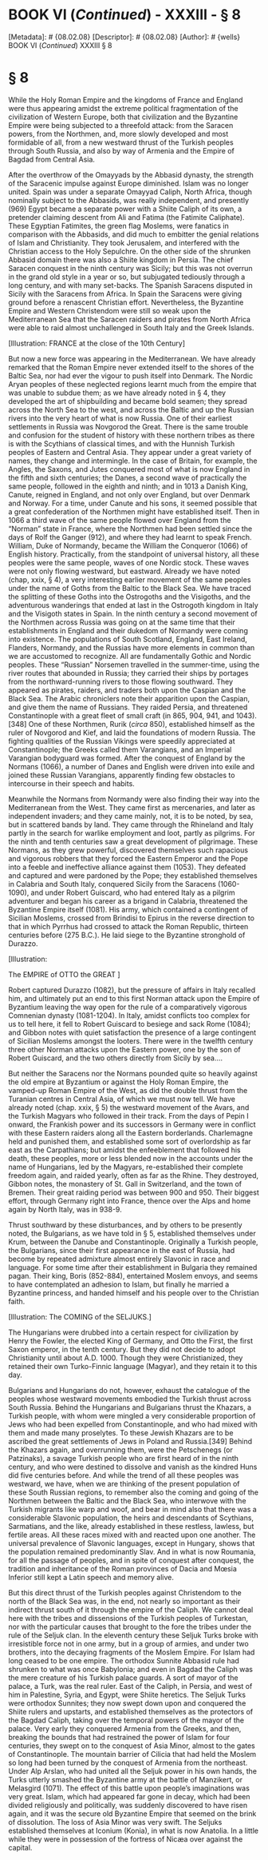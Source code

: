 # BOOK VI (_Continued_) - XXXIII - § 8
[Metadata]: # {08.02.08}
[Descriptor]: # {08.02.08}
[Author]: # {wells}
BOOK VI (_Continued_)
XXXIII
§ 8
# § 8
While the Holy Roman Empire and the kingdoms of France and England were thus
appearing amidst the extreme political fragmentation of the civilization of
Western Europe, both that civilization and the Byzantine Empire were being
subjected to a threefold attack: from the Saracen powers, from the Northmen,
and, more slowly developed and most formidable of all, from a new westward
thrust of the Turkish peoples through South Russia, and also by way of Armenia
and the Empire of Bagdad from Central Asia.

After the overthrow of the Omayyads by the Abbasid dynasty, the strength of the
Saracenic impulse against Europe diminished. Islam was no longer united. Spain
was under a separate Omayyad Caliph, North Africa, though nominally subject to
the Abbasids, was really independent, and presently (969) Egypt became a
separate power with a Shiite Caliph of its own, a pretender claiming descent
from Ali and Fatima (the Fatimite Caliphate). These Egyptian Fatimites, the
green flag Moslems, were fanatics in comparison with the Abbasids, and did much
to embitter the genial relations of Islam and Christianity. They took
Jerusalem, and interfered with the Christian access to the Holy Sepulchre. On
the other side of the shrunken Abbasid domain there was also a Shiite kingdom
in Persia. The chief Saracen conquest in the ninth century was Sicily; but this
was not overrun in the grand old style in a year or so, but subjugated
tediously through a long century, and with many set-backs. The Spanish Saracens
disputed in Sicily with the Saracens from Africa. In Spain the Saracens were
giving ground before a renascent Christian effort. Nevertheless, the Byzantine
Empire and Western Christendom were still so weak upon the Mediterranean Sea
that the Saracen raiders and pirates from North Africa were able to raid almost
unchallenged in South Italy and the Greek Islands.

[Illustration: FRANCE at the close of the 10th Century]

But now a new force was appearing in the Mediterranean. We have already
remarked that the Roman Empire never extended itself to the shores of the
Baltic Sea, nor had ever the vigour to push itself into Denmark. The Nordic
Aryan peoples of these neglected regions learnt much from the empire that was
unable to subdue them; as we have already noted in § 4, they developed the art
of shipbuilding and became bold seamen; they spread across the North Sea to the
west, and across the Baltic and up the Russian rivers into the very heart of
what is now Russia. One of their earliest settlements in Russia was Novgorod
the Great. There is the same trouble and confusion for the student of history
with these northern tribes as there is with the Scythians of classical times,
and with the Hunnish Turkish peoples of Eastern and Central Asia. They appear
under a great variety of names, they change and intermingle. In the case of
Britain, for example, the Angles, the Saxons, and Jutes conquered most of what
is now England in the fifth and sixth centuries; the Danes, a second wave of
practically the same people, followed in the eighth and ninth; and in 1013 a
Danish King, Canute, reigned in England, and not only over England, but over
Denmark and Norway. For a time, under Canute and his sons, it seemed possible
that a great confederation of the Northmen might have established itself. Then
in 1066 a third wave of the same people flowed over England from the “Norman”
state in France, where the Northmen had been settled since the days of Rolf the
Ganger (912), and where they had learnt to speak French. William, Duke of
Normandy, became the William the Conqueror (1066) of English history.
Practically, from the standpoint of universal history, all these peoples were
the same people, waves of one Nordic stock. These waves were not only flowing
westward, but eastward. Already we have noted (chap, xxix, § 4), a very
interesting earlier movement of the same peoples under the name of Goths from
the Baltic to the Black Sea. We have traced the splitting of these Goths into
the Ostrogoths and the Visigoths, and the adventurous wanderings that ended at
last in the Ostrogoth kingdom in Italy and the Visigoth states in Spain. In the
ninth century a second movement of the Northmen across Russia was going on at
the same time that their establishments in England and their dukedom of
Normandy were coming into existence. The populations of South Scotland,
England, East Ireland, Flanders, Normandy, and the Russias have more elements
in common than we are accustomed to recognize. All are fundamentally Gothic and
Nordic peoples. These “Russian” Norsemen travelled in the summer-time, using
the river routes that abounded in Russia; they carried their ships by portages
from the northward-running rivers to those flowing southward. They appeared as
pirates, raiders, and traders both upon the Caspian and the Black Sea. The
Arabic chroniclers note their apparition upon the Caspian, and give them the
name of Russians. They raided Persia, and threatened Constantinople with a
great fleet of small craft (in 865, 904, 941, and 1043).[348] One of these
Northmen, Rurik (_circa_ 850), established himself as the ruler of Novgorod and
Kief, and laid the foundations of modern Russia. The fighting qualities of the
Russian Vikings were speedily appreciated at Constantinople; the Greeks called
them Varangians, and an Imperial Varangian bodyguard was formed. After the
conquest of England by the Normans (1066), a number of Danes and English were
driven into exile and joined these Russian Varangians, apparently finding few
obstacles to intercourse in their speech and habits.

Meanwhile the Normans from Normandy were also finding their way into the
Mediterranean from the West. They came first as mercenaries, and later as
independent invaders; and they came mainly, not, it is to be noted, by sea, but
in scattered bands by land. They came through the Rhineland and Italy partly in
the search for warlike employment and loot, partly as pilgrims. For the ninth
and tenth centuries saw a great development of pilgrimage. These Normans, as
they grew powerful, discovered themselves such rapacious and vigorous robbers
that they forced the Eastern Emperor and the Pope into a feeble and ineffective
alliance against them (1053). They defeated and captured and were pardoned by
the Pope; they established themselves in Calabria and South Italy, conquered
Sicily from the Saracens (1060-1090), and under Robert Guiscard, who had
entered Italy as a pilgrim adventurer and began his career as a brigand in
Calabria, threatened the Byzantine Empire itself (1081). His army, which
contained a contingent of Sicilian Moslems, crossed from Brindisi to Epirus in
the reverse direction to that in which Pyrrhus had crossed to attack the Roman
Republic, thirteen centuries before (275 B.C.). He laid siege to the Byzantine
stronghold of Durazzo.

[Illustration:

The EMPIRE of OTTO the GREAT ]



Robert captured Durazzo (1082), but the pressure of affairs in Italy recalled
him, and ultimately put an end to this first Norman attack upon the Empire of
Byzantium leaving the way open for the rule of a comparatively vigorous
Comnenian dynasty (1081-1204). In Italy, amidst conflicts too complex for us to
tell here, it fell to Robert Guiscard to besiege and sack Rome (1084); and
Gibbon notes with quiet satisfaction the presence of a large contingent of
Sicilian Moslems amongst the looters. There were in the twelfth century three
other Norman attacks upon the Eastern power, one by the son of Robert Guiscard,
and the two others directly from Sicily by sea....

But neither the Saracens nor the Normans pounded quite so heavily against the
old empire at Byzantium or against the Holy Roman Empire, the vamped-up Roman
Empire of the West, as did the double thrust from the Turanian centres in
Central Asia, of which we must now tell. We have already noted (chap. xxix, §
5) the westward movement of the Avars, and the Turkish Magyars who followed in
their track. From the days of Pepin I onward, the Frankish power and its
successors in Germany were in conflict with these Eastern raiders along all the
Eastern borderlands. Charlemagne held and punished them, and established some
sort of overlordship as far east as the Carpathians; but amidst the
enfeeblement that followed his death, these peoples, more or less blended now
in the accounts under the name of Hungarians, led by the Magyars,
re-established their complete freedom again, and raided yearly, often as far as
the Rhine. They destroyed, Gibbon notes, the monastery of St. Gall in
Switzerland, and the town of Bremen. Their great raiding period was between 900
and 950. Their biggest effort, through Germany right into France, thence over
the Alps and home again by North Italy, was in 938-9.

Thrust southward by these disturbances, and by others to be presently noted,
the Bulgarians, as we have told in § 5, established themselves under Krum,
between the Danube and Constantinople. Originally a Turkish people, the
Bulgarians, since their first appearance in the east of Russia, had become by
repeated admixture almost entirely Slavonic in race and language. For some time
after their establishment in Bulgaria they remained pagan. Their king, Boris
(852-884), entertained Moslem envoys, and seems to have contemplated an
adhesion to Islam, but finally he married a Byzantine princess, and handed
himself and his people over to the Christian faith.

[Illustration: The COMING of the SELJUKS.]

The Hungarians were drubbed into a certain respect for civilization by Henry
the Fowler, the elected King of Germany, and Otto the First, the first Saxon
emperor, in the tenth century. But they did not decide to adopt Christianity
until about A.D. 1000. Though they were Christianized, they retained their own
Turko-Finnic language (Magyar), and they retain it to this day.

Bulgarians and Hungarians do not, however, exhaust the catalogue of the peoples
whose westward movements embodied the Turkish thrust across South Russia.
Behind the Hungarians and Bulgarians thrust the Khazars, a Turkish people, with
whom were mingled a very considerable proportion of Jews who had been expelled
from Constantinople, and who had mixed with them and made many proselytes. To
these Jewish Khazars are to be ascribed the great settlements of Jews in Poland
and Russia.[349] Behind the Khazars again, and overrunning them, were the
Petschenegs (or Patzinaks), a savage Turkish people who are first heard of in
the ninth century, and who were destined to dissolve and vanish as the kindred
Huns did five centuries before. And while the trend of all these peoples was
westward, we have, when we are thinking of the present population of these
South Russian regions, to remember also the coming and going of the Northmen
between the Baltic and the Black Sea, who interwove with the Turkish migrants
like warp and woof, and bear in mind also that there was a considerable
Slavonic population, the heirs and descendants of Scythians, Sarmatians, and
the like, already established in these restless, lawless, but fertile areas.
All these races mixed with and reacted upon one another. The universal
prevalence of Slavonic languages, except in Hungary, shows that the population
remained predominantly Slav. And in what is now Roumania, for all the passage
of peoples, and in spite of conquest after conquest, the tradition and
inheritance of the Roman provinces of Dacia and Mœsia Inferior still kept a
Latin speech and memory alive.

But this direct thrust of the Turkish peoples against Christendom to the north
of the Black Sea was, in the end, not nearly so important as their indirect
thrust south of it through the empire of the Caliph. We cannot deal here with
the tribes and dissensions of the Turkish peoples of Turkestan, nor with the
particular causes that brought to the fore the tribes under the rule of the
Seljuk clan. In the eleventh century these Seljuk Turks broke with irresistible
force not in one army, but in a group of armies, and under two brothers, into
the decaying fragments of the Moslem Empire. For Islam had long ceased to be
one empire. The orthodox Sunnite Abbasid rule had shrunken to what was once
Babylonia; and even in Bagdad the Caliph was the mere creature of his Turkish
palace guards. A sort of mayor of the palace, a Turk, was the real ruler. East
of the Caliph, in Persia, and west of him in Palestine, Syria, and Egypt, were
Shiite heretics. The Seljuk Turks were orthodox Sunnites; they now swept down
upon and conquered the Shiite rulers and upstarts, and established themselves
as the protectors of the Bagdad Caliph, taking over the temporal powers of the
mayor of the palace. Very early they conquered Armenia from the Greeks, and
then, breaking the bounds that had restrained the power of Islam for four
centuries, they swept on to the conquest of Asia Minor, almost to the gates of
Constantinople. The mountain barrier of Cilicia that had held the Moslem so
long had been turned by the conquest of Armenia from the northeast. Under Alp
Arslan, who had united all the Seljuk power in his own hands, the Turks utterly
smashed the Byzantine army at the battle of Manzikert, or Melasgird (1071). The
effect of this battle upon people’s imaginations was very great. Islam, which
had appeared far gone in decay, which had been divided religiously and
politically, was suddenly discovered to have risen again, and it was the secure
old Byzantine Empire that seemed on the brink of dissolution. The loss of Asia
Minor was very swift. The Seljuks established themselves at Iconium (Konia), in
what is now Anatolia. In a little while they were in possession of the fortress
of Nicæa over against the capital.

